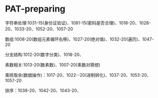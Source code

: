 # PAT-preparing
字符串处理:1031-15(身份证验证)、1081-15(密码是否合理)、1018-20、1028-20、1033-20、1052-20、1057-20

数组:1008-20(数组元素循环右移)、1027-20(绝对值)、1032-20(遍历)、1047-20

分支结构:1012-20(数字分类)、1018-20、

素数相关:1013-20(数素数)、1007-20(素数对猜想)

乘除取余(数据操作)：1017-20、1022--20(进制转化)、1037-20、1053-20、1057-20

排序：1038-20、1042-20、1043-20、
